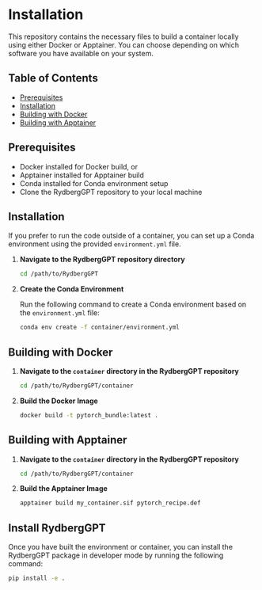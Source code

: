 # Installation

This repository contains the necessary files to build a container locally using either Docker or Apptainer. You can choose depending on which software you have available on your system.

## Table of Contents

- [Prerequisites](#prerequisites)
- [Installation](#installation)
- [Building with Docker](#building-with-docker)
- [Building with Apptainer](#building-with-apptainer)

## Prerequisites

- Docker installed for Docker build, or
- Apptainer installed for Apptainer build
- Conda installed for Conda environment setup
- Clone the RydbergGPT repository to your local machine

## Installation

If you prefer to run the code outside of a container, you can set up a Conda environment using the provided `environment.yml` file.

1. **Navigate to the RydbergGPT repository directory**

   ```bash
   cd /path/to/RydbergGPT
   ```

2. **Create the Conda Environment**

   Run the following command to create a Conda environment based on the `environment.yml` file:

   ```bash
   conda env create -f container/environment.yml
   ```

## Building with Docker

1. **Navigate to the `container` directory in the RydbergGPT repository**

   ```bash
   cd /path/to/RydbergGPT/container
   ```

2. **Build the Docker Image**

   ```bash
   docker build -t pytorch_bundle:latest .
   ```

## Building with Apptainer

1. **Navigate to the `container` directory in the RydbergGPT repository**

   ```bash
   cd /path/to/RydbergGPT/container
   ```

2. **Build the Apptainer Image**

   ```bash
   apptainer build my_container.sif pytorch_recipe.def
   ```

## Install RydbergGPT

Once you have built the environment or container, you can install the RydbergGPT package in developer mode by running the following command:

```bash
pip install -e .
```
